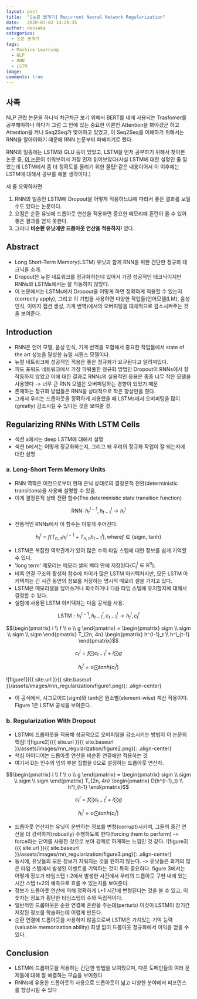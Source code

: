 ```yaml
---
layout: post
title:  "[논문 뽀개기] Recurrent Neural Network Regularization"
date:   2020-03-02 14:20:35
author: devsaka
categories:
  - 논문 뽀개기
tags:
  - Machine Learning
  - NLP
  - RNN
  - LSTM
image:
comments: true
---
```


## 사족
NLP 관련 논문을 하나씩 차근차근 보기 위해서 BERT를 내에 사용되는 Trasfomer를 공부해야하나 하다가 그럼 그 안에 있는 중요한 이론인 Attention을 봐야겠군 하고 Attention을 켜니 Seq2Seq가 맞이하고 있었고, 이 Seq2Seq를 이해하기 위해서는 RNN을 알아야하기 때문에 RNN 논문부터 파헤치기로 했다.

RNN의 일종에는 LSTM와 GLU 등이 있었고, LSTM을 먼저 공부하기 위해서 찾아본 논문 중, [이 논문](https://arxiv.org/abs/1409.2329)이 쉬워보여서 가장 먼저 읽어보았다(사실 LSTM에 대한 설명인 줄 알았는데 LSTM에서 좀 더 정확도를 올리기 위한 꿀팁! 같은 내용이어서 이 이후에는 LSTM에 대해서 공부를 해볼 생각이다.)

세 줄 요약하자면 
1. RNN의 일종인 LSTM에 Dropout을 어떻게 적용하느냐에 따라서 좋은 결과를 보일 수도 있다는 논문이다. 
2. 요점은 순환 유닛에 드롭아웃 연산을 적용하면 중요한 메모리에 혼란이 올 수 있어 좋은 결과를 얻지 못한다.
3. 그러니 **비순환 유닛에만 드롭아웃 연산을 적용하자!** 였다.



## Abstract
- Long Short-Term Memory(LSTM) 유닛과 함께 RNN을 위한 간단한 정규화 테크닉을 소개.
- Dropout은 뉴럴 네트워크를 정규화하는데 있어서 가장 성공적인 테크닉이지만 RNNs와 LSTMs에서는 잘 작동하지 않았다.
- 이 논문에서는 LSTMs에서 Dropout을 어떻게 하면 정확하게 적용할 수 있는지(correctly apply), 그리고 이 기법을 사용하면 다양한 작업들(언어모델(LM), 음성 인식, 이미지 캡션 생성, 기계 번역)에서의 오버피팅을 대체적으로 감소시켜주는 것을 보여준다.

## Introduction
- RNN은 언어 모델, 음성 인식, 기계 번역을 포함해서 중요한 작업들에서 state of the art 성능을 달성한 뉴럴 시퀀스 모델이다.
- 뉴럴 네트워크에 성공적인 적용은 좋은 정규화가 요구된다고 알려져있다. 
- 피드 포워드 네트워크에서 가장 파워풀한 정규화 방법인 Dropout이 RNNs에서 잘 작동하지 않았고 이에 대한 결과로 RNNs의 실용적인 응용은 종종 너무 작은 모델을 사용했다 -> 너무 큰 RNN 모델은 오버피팅하는 경향이 있었기 때문
- 존재하는 정규화 방법들은 RNN을 상대적으로 작은 향상만을 줬다.
- 그래서 우리는 드롭아웃을 정확하게 사용했을 때 LSTMs에서 오버피팅을 많이(greatly) 감소시킬 수 있다는 것을 보여줄 것.


## Regularizing RNNs With LSTM Cells
- 섹션 a에서는 deep LSTM에 대해서 설명
- 섹션 b에서는 어떻게 정규화하는지, 그리고 왜 우리의 정규화 작업이 잘 되는지에 대한 설명

### a. Long-Short Term Memory Units
- RNN 역학은 이전으로부터 현재 은닉 상태로의 결정론적 전환(deterministic transitions)을 사용해 설명할 수 있음.
- 이게 결정론적 상태 전환 함수(The deterministic state transition function)

$$\text{RNN: }h^{l-1}_t, h^{l}_{t-1} \rightarrow h^{l}_{t}$$

- 전통적인 RNNs에서 이 함수는 이렇게 주어진다.

$$h^{l}_{t} = f(T_{n,n}h^{l-1}_t + T_{n,n}h^{l}_{t-1}), \text{where} f \in \{\text{sigm, tanh}\}$$

- LSTM은 복잡한 역학관계가 있어 많은 수의 타임 스텝에 대한 정보를 쉽게 기억할 수 있다.
- 'long term' 메모리는 메모리 셀의 벡터 안에 저장된다($C^l_t \in \mathbb{R}^n$).
- 비록 연결 구조와 활성화 함수에 차이가 많은 LSTM 아키텍처지만, 모든 LSTM 아키텍처는 긴 시간 동안의 정보를 저장하는 명시적 메모리 셀을 가지고 있다.
- LSTM은 메모리셀을 덮어쓰거나 회수하거나 다음 타임 스텝에 유지할지에 대해서 결정할 수 있다.
- 실험에 사용된 LSTM 아키텍처는 다음 공식을 사용.

$$\text{LSTM} : h^{l-1}_{t}, h^{l}_{t-1}, c^{l}_{t-1} \rightarrow h^l_t, c^l_t$$

$$\begin{pmatrix} i \\ f \\ o \\ g \end{pmatrix} = \begin{pmatrix} sigm \\ sigm \\ sigm \\ sigm \end{pmatrix} T_{2n, 4n} \begin{pmatrix} h^{l-1}_t \\ h^l_{t-1} \end{pmatrix}$$

$$c^l_t = f \bigodot c^l_{t-1} + i \bigodot g$$

$$h^l_t = o \bigodot tanh(c^l_t)$$

  ![figure1]({{ site.url }}{{ site.baseurl }}/assets/images/rnn_regularization/figure1.png){: .align-center}
- 이 공식에서, 시그모이드(sigm)와 tanh은 원소별(element-wise) 계산 적용이다. Figure 1은 LSTM 공식을 보여준다.

### b. Regularization With Dropout
- LSTM에 드롭아웃을 적용해 성공적으로 오버피팅을 감소시키는 방법이 이 논문의 핵심!
![figure2]({{ site.url }}{{ site.baseurl }}/assets/images/rnn_regularization/figure2.png){: .align-center}
- 핵심 아이디어는 드롭아웃 연산을 비순환 연결에만 적용하는 것
- 여기서 D는 인수의 임의 부분 집합을 0으로 설정하는 드롭아웃 연산자.

$$\begin{pmatrix} i \\ f \\ o \\ g \end{pmatrix} = \begin{pmatrix} sigm \\ sigm \\ sigm \\ sigm \end{pmatrix} T_{2n, 4n} \begin{pmatrix} D(h^{l-1}_t) \\ h^l_{t-1} \end{pmatrix}$$

$$c^l_t = f \bigodot c^l_{t-1} + i \bigodot g$$

$$h^l_t = o \bigodot tanh(c^l_t)$$

- 드롭아웃 연산자는 유닛이 운반하는 정보를 변형(corrupt)시키며, 그들의 중간 연산을 더 강력하게(robustly) 수행하도록 한다(forcing them to perform) -> force라는 단어를 사용한 것으로 보아 강제로 하게하는 느낌인 것 같다.
![figure3]({{ site.url }}{{ site.baseurl }}/assets/images/rnn_regularization/figure3.png){: .align-center}
- 동시에, 유닛들의 모든 정보가 지워지는 것을 원하지 않는다. -> 유닛들은 과거의 많은 타임 스텝에서 발생된 이벤트를 기억하는 것이 특히 중요하다. figure 3에서는 어떻게 정보가 타임스텝 t-2에서 발생한 사건에서 우리의 드롭아웃 구현 내에 있는 시간 스탭 t+2의 예측으로 흐를 수 있는지를 보여준다.
- 정보가 드롭아웃 연산에 의해 정확하게 L+1 시간에 변형된다는 것을 볼 수 있고, 이 숫자는 정보가 횡단한 타임스텝의 수와 독립적이다.
- 일반적인 드롭아웃은 순환 연결에 혼란을 주는데(perturb) 이것이 LSTM이 장기간 저장된 정보를 학습하는데 어렵게 만든다.
- 순환 연결에 드롭아웃을 사용하지 않음으로써 LSTM은 가치있는 기억 능력(valuable memorization ability) 희생 없이 드롭아웃 정규화에서 이익을 얻을 수 있다.

## Conclusion
- LSTM에 드롭아웃을 적용하는 간단한 방법을 보여줬으며, 다른 도메인들의 여러 문제들에 대해 잘 해결하는 모습을 보여줬다
- RNNs에 유용한 드롭아웃의 사용으로 드롭아웃이 넓고 다양한 분야에서 퍼포먼스를 향상시킬 수 있다
